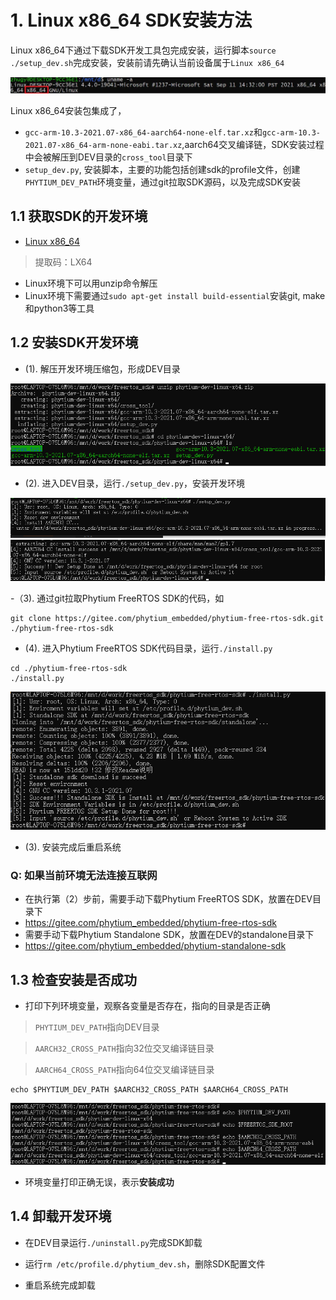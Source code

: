 # 1. Linux x86_64 SDK安装方法

Linux x86_64下通过下载SDK开发工具包完成安装，运行脚本`source ./setup_dev.sh`完成安装，安装前请先确认当前设备属于`Linux x86_64`

![linux-x86_64](./pic/linux-x86_64.png "linux-x86_64.png")

Linux x86_64安装包集成了，
- `gcc-arm-10.3-2021.07-x86_64-aarch64-none-elf.tar.xz`和`gcc-arm-10.3-2021.07-x86_64-arm-none-eabi.tar.xz`,aarch64交叉编译链，SDK安装过程中会被解压到DEV目录的`cross_tool`目录下
- `setup_dev.py`, 安装脚本，主要的功能包括创建sdk的profile文件，创建`PHYTIUM_DEV_PATH`环境变量，通过git拉取SDK源码，以及完成SDK安装

## 1.1 获取SDK的开发环境

- [Linux x86_64](https://pan.baidu.com/s/1KsGcHoqOJ8nv4G1G-L5gtQ)

>提取码：LX64

- Linux环境下可以用unzip命令解压
- Linux环境下需要通过`sudo apt-get install build-essential`安装git, make和python3等工具

## 1.2 安装SDK开发环境

- (1). 解压开发环境压缩包，形成DEV目录

![解压DEV](./pic/x86_unzip_ls.png "x86_unzip_ls.png")

- (2). 进入DEV目录，运行`./setup_dev.py`，安装开发环境

![安装开发环境](./pic/x86_setup_dev.png "x86_setup_dev.png")
![安装开发环境](./pic/x86_setup_dev1.png "x86_setup_dev1.png")

-（3). 通过git拉取Phytium FreeRTOS SDK的代码，如

```
git clone https://gitee.com/phytium_embedded/phytium-free-rtos-sdk.git ./phytium-free-rtos-sdk
```

- (4). 进入Phytium FreeRTOS SDK代码目录，运行`./install.py`

```
cd ./phytium-free-rtos-sdk
./install.py
```
![安装完成](./pic/x86_install.png "x86_install.png")

- (3). 安装完成后重启系统

### Q: 如果当前环境无法连接互联网

- 在执行第（2）步前，需要手动下载Phytium FreeRTOS SDK，放置在DEV目录下
- https://gitee.com/phytium_embedded/phytium-free-rtos-sdk
- 需要手动下载Phytium Standalone SDK，放置在DEV的standalone目录下
- https://gitee.com/phytium_embedded/phytium-standalone-sdk

## 1.3 检查安装是否成功

- 打印下列环境变量，观察各变量是否存在，指向的目录是否正确
> `PHYTIUM_DEV_PATH`指向DEV目录

> `AARCH32_CROSS_PATH`指向32位交叉编译链目录

> `AARCH64_CROSS_PATH`指向64位交叉编译链目录

```
echo $PHYTIUM_DEV_PATH $AARCH32_CROSS_PATH $AARCH64_CROSS_PATH 
```
![检查环境变量](./pic/x86_path.png "x86_path.png")

- 环境变量打印正确无误，表示**安装成功**
## 1.4 卸载开发环境

- 在DEV目录运行`./uninstall.py`完成SDK卸载

- 运行`rm /etc/profile.d/phytium_dev.sh`，删除SDK配置文件

- 重启系统完成卸载
